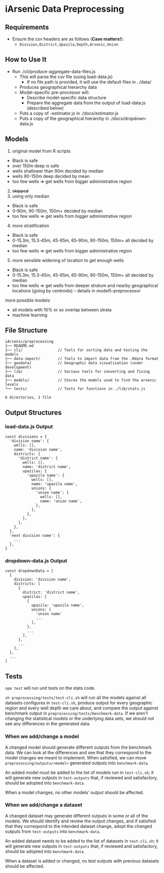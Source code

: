 # iArsenic Data Preprocessing

## Requirements

* Ensure the csv headers are as follows (**Case matters!**):
  * `Division,District,Upazila,Depth,Arsenic,Union`

## How to Use It

* Run ./cli/produce-aggregate-data-files.js
  * This will parse the csv file (using load-data.js)
    * If no file path is provided, it will use the default files in ../data/
  * Produces geographical hierarchy data
  * Model-specific pre-processor will:
    * Describe model-specific data structure
    * Prepare the aggregate data from the output of load-data.js (described below)
  * Puts a copy of <modelid>-estimator.js in ./docs/estimator.js
  * Puts a copy of the geographical hierarchy in ./docs/dropdown-data.js

## Models

1. original model from R scripts
  * Black is safe
  * over 150m deep is safe
  * wells shallower than 90m decided by median
  * wells 90-150m deep decided by mean
  * too few wells => get wells from bigger administrative region
2. ~~skipped~~
3. using only median
  * Black is safe
  * 0-90m, 90-150m, 150m+ decided by median
  * too few wells => get wells from bigger administrative region
4. more stratification
  * Black is safe
  * 0-15.3m, 15.3-45m, 45-65m, 65-90m, 90-150m, 150m+ all decided by median
  * too few wells => get wells from bigger administrative region
5. more sensible widening of location to get enough wells
  * Black is safe
  * 0-15.3m, 15.3-45m, 45-65m, 65-90m, 90-150m, 150m+ all decided by median
  * too few wells => get wells from deeper stratum and nearby geographical locations (going by centroids) – details in model5-preprocessor


more possible models:
* all models with 10% or so overlap between strata
* machine learning

## File Structure

```
iArsenic/preprocessing
├── README.md
├── cli/                // Tools for sorting data and testing the models
├── data-import/        // Tools to import data from the .Rdata format
├── geodata/            // Geographic data visualisation (under development)
├── lib/                // Various tools for converting and fixing data
├── models/             // Stores the models used to find the arsenic levels
└── tests/              // Tests for functions in ./lib/stats.js

6 directories, 1 file
```

## Output Structures

### load-data.js Output

```
const divisions = {
  'division name': {
    wells: [],
    name: 'division name',
    districts: {
      'district name': {
        wells: [],
        name: 'district name',
        upazilas: {
          'upazila name': {
            wells: [],
            name: 'upazila name',
            unions: {
              'union name': {
                wells: [],
                name: 'union name',
              },
            },
          },
        },
      },
    },
  },
  'next division name': {
    ...
  },
}
```

### dropdown-data.js Output

```
const dropdownData = [
  {
    division: 'division name',
    districts: [
      {
        district: 'district name',
        upazilas: [
          {
            upazila: 'upazila name',
            unions: [
              'union name'
              ...
            ],
          },
          ...
        ],
      },
      ...
    ],
  },
  ...
]
```

## Tests

`npm test` will run unit tests on the stats code.

`sh preprocessing/tests/test-cli.sh` will run all the models against all datasets configures in `test-cli.sh`, produce output for every geographic region and every well depth we care about, and compare the output against benchmark output in `preprocessing/tests/benchmark-data`. If we aren't changing the statistical models or the underlying data sets, we should not see any differences in the generated data.

### When we add/change a model

A changed model should generate different outputs from the benchmark data. We can look at the differences and see that they correspond to the model changes we meant to implement. When satisfied, we can move `preprocessing/outputs/<model>` generated outputs into `benchmark-data`.

An added model must be added to the list of models run in `test-cli.sh`; it will generate new outputs in `test-outputs` that, if reviewed and satisfactory, should be adopted into `benchmark-data`.

When a model changes, no other models' output should be affected.

### When we add/change a dataset

A changed dataset may generate different outputs in some or all of the models. We should identify and review the output changes, and if satisfied that they correspond to the intended dataset change, adopt the changed outputs from `test-outputs` into `benchmark-data`.

An added dataset needs to be added to the list of datasets in `test-cli.sh`; it will generate new outputs in `test-outputs` that, if reviewed and satisfactory, should be adopted into `benchmark-data`.

When a dataset is added or changed, no test outputs with previous datasets should be affected.
